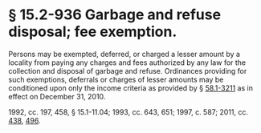 # § 15.2-936 Garbage and refuse disposal; fee exemption.

<p>Persons may be exempted, deferred, or charged a lesser amount by a locality from paying any charges and fees authorized by any law for the collection and disposal of garbage and refuse. Ordinances providing for such exemptions, deferrals or charges of lesser amounts may be conditioned upon only the income criteria as provided by § <a href='http://law.lis.virginia.gov/vacode/58.1-3211/'>58.1-3211</a> as in effect on December 31, 2010.</p><p>1992, cc. 197, 458, § 15.1-11.04; 1993, cc. 643, 651; 1997, c. 587; 2011, cc. <a href='http://lis.virginia.gov/cgi-bin/legp604.exe?111+ful+CHAP0438'>438</a>, <a href='http://lis.virginia.gov/cgi-bin/legp604.exe?111+ful+CHAP0496'>496</a>.</p>